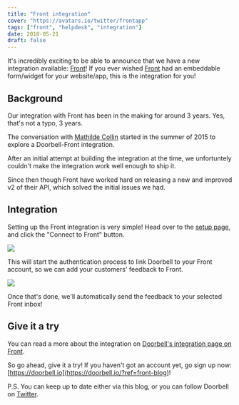 ```yaml
---
title: "Front integration"
cover: "https://avatars.io/twitter/frontapp"
tags: ["front", "helpdesk", "integration"]
date: 2018-05-21
draft: false
---
```


It's incredibly exciting to be able to announce that we have a new integration available: [Front](https://frontapp.com)! If you ever wished [Front](https://frontapp.com) had an embeddable form/widget for your website/app, this is the integration for you!

<!--more-->

## Background

Our integration with Front has been in the making for around 3 years. Yes, that's not a typo, 3 years.

The conversation with [Mathilde Collin](https://twitter.com/collinmathilde) started in the summer of 2015 to explore a Doorbell-Front integration. 

After an initial attempt at building the integration at the time, we unfortuntely couldn't make the integration work well enough to ship it.

Since then though Front have worked hard on releasing a new and improved v2 of their API, which solved the initial issues we had.

## Integration

Setting up the Front integration is very simple! Head over to the [setup page](https://doorbell.io/applications/0/setup#front), and click the "Connect to Front" button.

![](/img/integrations/front/connect.png)

This will start the authentication process to link Doorbell to your Front account, so we can add your customers' feedback to Front.

![](/img/integrations/front/authorize.png)

Once that's done, we'll automatically send the feedback to your selected Front inbox!

## Give it a try

You can read a more about the integration on [Doorbell's integration page on Front](https://frontapp.com/integrations/doorbell).

So go ahead, give it a try! If you haven't got an account yet, go sign up now: [https://doorbell.io](https://doorbell.io/?ref=front-blog)!

P.S. You can keep up to date either via this blog, or you can follow Doorbell on [Twitter](https://twitter.com/doorbell_io).

<style type="text/css">
    .post-detail img {
        max-width: 50%;
    }
</style>